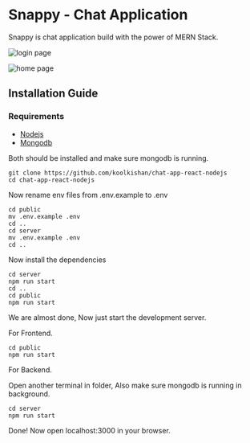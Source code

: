 # Snappy - Chat Application 
Snappy is chat application build with the power of MERN Stack.


![login page](./images/snappy_login.png)

![home page](./images/snappy.png)

## Installation Guide

### Requirements
- [Nodejs](https://nodejs.org/en/download)
- [Mongodb](https://www.mongodb.com/docs/manual/administration/install-community/)

Both should be installed and make sure mongodb is running.

```shell
git clone https://github.com/koolkishan/chat-app-react-nodejs
cd chat-app-react-nodejs
```
Now rename env files from .env.example to .env
```shell
cd public
mv .env.example .env
cd ..
cd server
mv .env.example .env
cd ..
```

Now install the dependencies
```shell
cd server
npm run start
cd ..
cd public
npm run start
```
We are almost done, Now just start the development server.

For Frontend.
```shell
cd public
npm run start
```
For Backend.

Open another terminal in folder, Also make sure mongodb is running in background.
```shell
cd server
npm run start
```

Done! Now open localhost:3000 in your browser.
